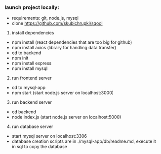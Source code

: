 ### launch project locally:

- requirements: git, node.js, mysql
- clone https://github.com/skubichrupki/sqool
  
1. install dependencies
  - npm install (react dependencies that are too big for github)
  - npm install axios (library for handling data transfer)
  - cd to backend
  - npm init
  - npm install express
  - npm install mysql
2. run frontend server
  - cd to mysql-app
  - npm start (start node.js server on localhost:3000)
3. run backend server
  - cd backend
  - node index.js (start node.js server on localhost:5000)
4. run database server
  - start mysql server on localhost:3306
  - database creation scripts are in ./mysql-app/db/readme.md, execute it in sql to copy the database


  